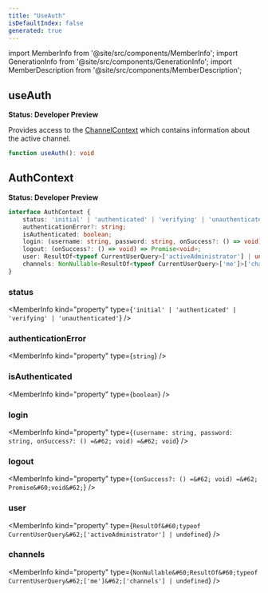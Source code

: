 ```yaml
---
title: "UseAuth"
isDefaultIndex: false
generated: true
---
```

<!-- This file was generated from the Vendure source. Do not modify. Instead, re-run the "docs:build" script -->
import MemberInfo from '@site/src/components/MemberInfo';
import GenerationInfo from '@site/src/components/GenerationInfo';
import MemberDescription from '@site/src/components/MemberDescription';


## useAuth

<GenerationInfo sourceFile="packages/dashboard/src/lib/hooks/use-auth.tsx" sourceLine="17" packageName="@vendure/dashboard" since="3.3.0" />

**Status: Developer Preview**

Provides access to the <a href='/reference/dashboard/hooks/use-channel#channelcontext'>ChannelContext</a> which contains information
about the active channel.

```ts title="Signature"
function useAuth(): void
```


## AuthContext

<GenerationInfo sourceFile="packages/dashboard/src/lib/providers/auth.tsx" sourceLine="16" packageName="@vendure/dashboard" since="3.3.0" />

**Status: Developer Preview**

```ts title="Signature"
interface AuthContext {
    status: 'initial' | 'authenticated' | 'verifying' | 'unauthenticated';
    authenticationError?: string;
    isAuthenticated: boolean;
    login: (username: string, password: string, onSuccess?: () => void) => void;
    logout: (onSuccess?: () => void) => Promise<void>;
    user: ResultOf<typeof CurrentUserQuery>['activeAdministrator'] | undefined;
    channels: NonNullable<ResultOf<typeof CurrentUserQuery>['me']>['channels'] | undefined;
}
```

<div className="members-wrapper">

### status

<MemberInfo kind="property" type={`'initial' | 'authenticated' | 'verifying' | 'unauthenticated'`}   />


### authenticationError

<MemberInfo kind="property" type={`string`}   />


### isAuthenticated

<MemberInfo kind="property" type={`boolean`}   />


### login

<MemberInfo kind="property" type={`(username: string, password: string, onSuccess?: () =&#62; void) =&#62; void`}   />


### logout

<MemberInfo kind="property" type={`(onSuccess?: () =&#62; void) =&#62; Promise&#60;void&#62;`}   />


### user

<MemberInfo kind="property" type={`ResultOf&#60;typeof CurrentUserQuery&#62;['activeAdministrator'] | undefined`}   />


### channels

<MemberInfo kind="property" type={`NonNullable&#60;ResultOf&#60;typeof CurrentUserQuery&#62;['me']&#62;['channels'] | undefined`}   />




</div>

